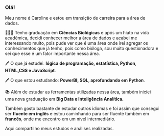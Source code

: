 ### Olá! 

Meu nome é Caroline e estou em transição de carreira para a área de dados.

👩🏼‍🔬 Tenho graduação em **Ciências Biológicas** e após um hiato na vida acadêmica, decidi conhecer melhor a área de dados e acabei me interessando muito, pois pude ver que é uma área onde irei agregar os conhecimentos que já tenho, pois como bióloga, sou muito questionadora e sei que esse é um fator importante nessa área.

🖊️ O que já estudei: **lógica de programação, estatística, Python, HTML,CSS e JavaScript**.

🖊️ O que estou estudando: **PowerBI, SQL, aprofundando em Python**.

📚 Além de estudar as ferramentas utilizadas nessa área, também iniciei uma nova graduação em **Big Data e Inteligência Analítica**.

Também gosto bastante de estudar outros idiomas e foi assim que consegui ser **fluente em inglês** e estou caminhando para ser fluente também em **francês**, onde me encontro em um nível intermediário.

Aqui compartilho meus estudos e análises realizadas.

